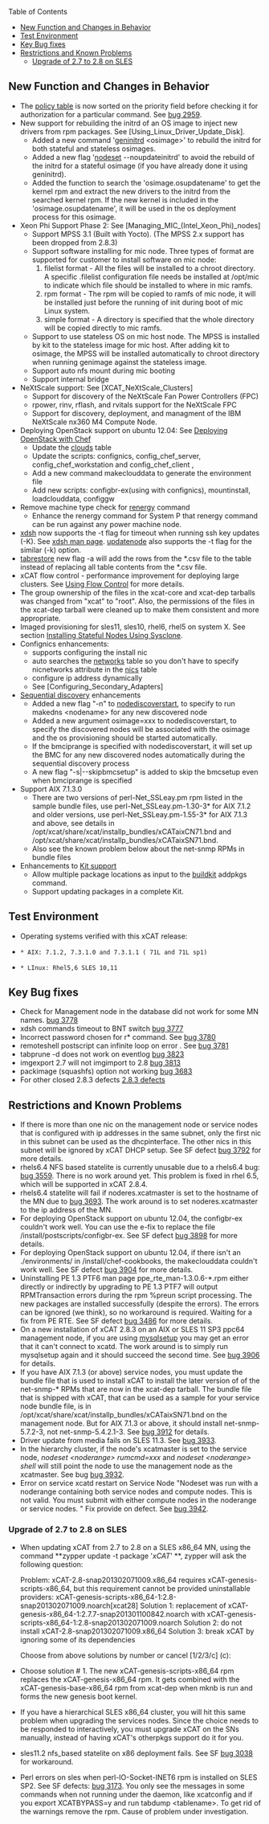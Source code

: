 <!-- START doctoc generated TOC please keep comment here to allow auto update -->
<!-- DON'T EDIT THIS SECTION, INSTEAD RE-RUN doctoc TO UPDATE -->
Table of Contents

- [New Function and Changes in Behavior](#new-function-and-changes-in-behavior)
- [Test Environment](#test-environment)
- [Key Bug fixes](#key-bug-fixes)
- [Restrictions and Known Problems](#restrictions-and-known-problems)
  - [Upgrade of 2.7 to 2.8 on SLES](#upgrade-of-27-to-28-on-sles)

<!-- END doctoc generated TOC please keep comment here to allow auto update -->


## New Function and Changes in Behavior

  * The [policy table](http://xcat.sourceforge.net/man7/policy.7.html) is now sorted on the priority field before checking it for authorization for a particular command. See [bug 2959](https://sourceforge.net/p/xcat/bugs/2959/). 
  * New support for rebuilding the initrd of an OS image to inject new drivers from rpm packages. See [Using_Linux_Driver_Update_Disk]. 
    * Added a new command '[geninitrd](http://xcat.sourceforge.net/man1/geninitrd.1.html) &lt;osimage&gt;' to rebuild the initrd for both stateful and stateless osimages. 
    * Added a new flag '[nodeset](http://xcat.sourceforge.net/man8/nodeset.8.html) \--noupdateinitrd' to avoid the rebuild of the initrd for a stateful osimage (if you have already done it using geninitrd). 
    * Added the function to search the 'osimage.osupdatename' to get the kernel rpm and extract the new drivers to the initrd from the searched kernel rpm. If the new kernel is included in the 'osimage.osupdatename', it will be used in the os deployment process for this osimage. 
  * Xeon Phi Support Phase 2: See [Managing_MIC_(Intel_Xeon_Phi)_nodes] 
    * Support MPSS 3.1 (Built with Yocto). (The MPSS 2.x support has been dropped from 2.8.3) 
    * Support software installing for mic node. Three types of format are supported for customer to install software on mic node: 
      1. filelist format - All the files will be installed to a chroot directory. A specific .filelist configuration file needs be installed at /opt/mic to indicate which file should be installed to where in mic ramfs. 
      2. rpm format - The rpm will be copied to ramfs of mic node, it will be installed just before the running of init during boot of mic Linux system. 
      3. simple format - A directory is specified that the whole directory will be copied directly to mic ramfs. 
    * Support to use stateless OS on mic host node. The MPSS is installed by kit to the stateless image for mic host. After adding kit to osimage, the MPSS will be installed automatically to chroot directory when running genimage against the stateless image. 
    * Support auto nfs mount during mic booting 
    * Support internal bridge 
  * NeXtScale support: See [XCAT_NeXtScale_Clusters] 
    * Support for discovery of the NeXtScale Fan Power Controllers (FPC) 
    * rpower, rinv, rflash, and rvitals support for the NeXtScale FPC 
    * Support for discovery, deployment, and managment of the IBM NeXtScale nx360 M4 Compute Node. 
  * Deploying OpenStack support on ubuntu 12.04: See [Deploying OpenStack with Chef](https://sourceforge.net/apps/mediawiki/xcat/index.php?title=Deploying_OpenStack#Deploying_OpenStack_with_Chef)
    * Update the [clouds](http://xcat.sourceforge.net/man5/clouds.5.html) table 
    * Update the scripts: confignics, config_chef_server, config_chef_workstation and config_chef_client , 
    * Add a new command makeclouddata to generate the environment file 
    * Add new scripts: configbr-ex(using with confignics), mountinstall, loadclouddata, configgw 
  * Remove machine type check for [renergy](http://xcat.sourceforge.net/man1/renergy.1.html) command 
    * Enhance the renergy command for System P that renergy command can be run against any power machine node. 
  * [xdsh](http://xcat.sourceforge.net/man1/xdsh.1.html) now supports the -t flag for timeout when running ssh key updates (-K). See [xdsh man page](http://xcat.sourceforge.net/man1/xdsh.1.html). [updatenode](http://xcat.sourceforge.net/man1/updatenode.1.html) also supports the -t flag for the similar (-k) option. 
  * [tabrestore](http://xcat.sourceforge.net/man8/tabrestore.8.html) new flag -a will add the rows from the *.csv file to the table instead of replacing all table contents from the *.csv file. 
  * xCAT flow control - performance improvement for deploying large clusters. See [Using Flow Control](Hints_and_Tips_for_Large_Scale_Clusters#Using_Flow_Control) for more details. 
  * The group ownership of the files in the xcat-core and xcat-dep tarballs was changed from "xcat" to "root". Also, the permissions of the files in the xcat-dep tarball were cleaned up to make them consistent and more appropriate. 
  * Imaged provisioning for sles11, sles10, rhel6, rhel5 on system X. See section [Installing Stateful Nodes Using Sysclone](XCAT_iDataPlex_Cluster_Quick_Start#Option_2:_Installing_Stateful_Nodes_Using_Sysclone). 
  * Confignics enhancements: 
    * supports configuring the install nic 
    * auto searches the [networks](http://xcat.sourceforge.net/man5/networks.5.html) table so you don't have to specify nicnetworks attribute in the [nics](http://xcat.sourceforge.net/man5/nics.5.html) table 
    * configure ip address dynamically 
    * See [Configuring_Secondary_Adapters] 
  * [Sequential discovery](XCAT_iDataPlex_Cluster_Quick_Start#Option_1:_Sequential_Discovery) enhancements 
    * Added a new flag "-n" to [nodediscoverstart](http://xcat.sourceforge.net/man1/nodediscoverstart.1.html), to specify to run makedns &lt;nodename&gt; for any new discovered node 
    * Added a new argument osimage=xxx to nodediscoverstart, to specify the discovered nodes will be associated with the osimage and the os provisioning should be started automatically. 
    * If the bmciprange is specified with nodediscoverstart, it will set up the BMC for any new discovered nodes automatically during the sequential discovery process 
    * A new flag "-s|--skipbmcsetup" is added to skip the bmcsetup even when bmciprange is specified 
  * Support AIX 7.1.3.0 
    * There are two versions of perl-Net_SSLeay.pm rpm listed in the sample bundle files, use perl-Net_SSLeay.pm-1.30-3* for AIX 7.1.2 and older versions, use perl-Net_SSLeay.pm-1.55-3* for AIX 7.1.3 and above, see details in /opt/xcat/share/xcat/installp_bundles/xCATaixCN71.bnd and /opt/xcat/share/xcat/installp_bundles/xCATaixSN71.bnd. 
    * Also see the known problem below about the net-snmp RPMs in bundle files 
  * Enhancements to [Kit support](Using_Software_Kits_in_OS_Images) 
    * Allow multiple package locations as input to the [buildkit](http://xcat.sourceforge.net/man1/buildkit.1.html) addpkgs command. 
    * Support updating packages in a complete Kit. 

## Test Environment

  * Operating systems verified with this xCAT release: 
  *     * AIX: 7.1.2, 7.3.1.0 and 7.3.1.1 ( 71L and 71L sp1) 
  *     * LInux: Rhel5,6 SLES 10,11 

## Key Bug fixes

  * Check for Management node in the database did not work for some MN names. [bug 3778](https://sourceforge.net/p/xcat/bugs/3778/)
  * xdsh commands timeout to BNT switch [bug 3777](https://sourceforge.net/p/xcat/bugs/3777/)
  * Incorrect password chosen for r* command. See [bug 3780](https://sourceforge.net/p/xcat/bugs/3780/)
  * remoteshell postscript can infinite loop on error . See [bug 3781](https://sourceforge.net/p/xcat/bugs/3781/)
  * tabprune -d does not work on eventlog [bug 3823](https://sourceforge.net/p/xcat/bugs/3823/)
  * imgexport 2.7 will not imgimport to 2.8 [bug 3813](https://sourceforge.net/p/xcat/bugs/3813/)
  * packimage (squashfs) option not working [bug 3683](https://sourceforge.net/p/xcat/bugs/3683/)
  * For other closed 2.8.3 defects [2.8.3 defects](https://sourceforge.net/p/xcat/bugs/search/?q=_milestone%3A2.8.3&limit=250/)

## Restrictions and Known Problems

  * If there is more than one nic on the management node or service nodes that is configured with ip addresses in the same subnet, only the first nic in this subnet can be used as the dhcpinterface. The other nics in this subnet will be ignored by xCAT DHCP setup. See SF defect [bug 3792](https://sourceforge.net/p/xcat/bugs/3792/) for more details. 
  * rhels6.4 NFS based statelite is currently unusable due to a rhels6.4 bug: [bug 3559](https://sourceforge.net/p/xcat/bugs/3559/). There is no work around yet. This problem is fixed in rhel 6.5, which will be supported in xCAT 2.8.4. 
  * rhels6.4 statelite will fail if noderes.xcatmaster is set to the hostname of the MN due to [bug 3693](https://sourceforge.net/p/xcat/bugs/3693/). The work around is to set noderes.xcatmaster to the ip address of the MN. 
  * For deploying OpenStack support on ubuntu 12.04, the configbr-ex couldn't work well. You can use the e-fix to replace the file /install/postscripts/configbr-ex. See SF defect [bug 3898](https://sourceforge.net/p/xcat/bugs/3898/) for more details. 
  * For deploying OpenStack support on ubuntu 12.04, if there isn't an ./environments/ in /install/chef-cookbooks, the makeclouddata couldn't work well. See SF defect [bug 3904](https://sourceforge.net/p/xcat/bugs/3904/) for more details. 
  * Uninstalling PE 1.3 PTF6 man page ppe_rte_man-1.3.0.6-*.rpm either directly or indirectly by upgrading to PE 1.3 PTF7 will output RPMTransaction errors during the rpm %preun script processing. The new packages are installed successfully (despite the errors). The errors can be ignored (we think), so no workaround is required. Waiting for a fix from PE RTE. See SF defect [bug 3486](https://sourceforge.net/p/xcat/bugs/3486/) for more details. 
  * On a new installation of xCAT 2.8.3 on an AIX or SLES 11 SP3 ppc64 management node, if you are using [mysqlsetup](http://xcat.sourceforge.net/man1/mysqlsetup.1.html) you may get an error that it can't connect to xcatd. The work around is to simply run mysqlsetup again and it should succeed the second time. See [bug 3906](http://sourceforge.net/p/xcat/bugs/3906/) for details. 
  * If you have AIX 7.1.3 (or above) service nodes, you must update the bundle file that is used to install xCAT to install the later version of of the net-snmp-* RPMs that are now in the xcat-dep tarball. The bundle file that is shipped with xCAT, that can be used as a sample for your service node bundle file, is in /opt/xcat/share/xcat/installp_bundles/xCATaixSN71.bnd on the management node. But for AIX 7.1.3 or above, it should install net-snmp-5.7.2-3, not net-snmp-5.4.2.1-3. See [bug 3912](https://sourceforge.net/p/xcat/bugs/3912/) for details. 
  * Driver update from media fails on SLES 11.3. See [bug 3933](https://sourceforge.net/p/xcat/bugs/3933/). 
  * In the hierarchy cluster, if the node's xcatmaster is set to the service node, _nodeset &lt;noderange&gt; rumcmd=xxx_ and _nodeset &lt;noderange&gt; shell_ will still point the node to use the management node as the xcatmaster. See bug [bug 3932](https://sourceforge.net/p/xcat/bugs/3932/). 
  * Error on service xcatd restart on Service Node "Nodeset was run with a noderange containing both service nodes and compute nodes. This is not valid. You must submit with either compute nodes in the noderange or service nodes. " Fix provide on defect. See [bug 3942](https://sourceforge.net/p/xcat/bugs/3932/). 

### Upgrade of 2.7 to 2.8 on SLES

  * When updating xCAT from 2.7 to 2.8 on a SLES x86_64 MN, using the command **zypper update -t package '*xCAT*' **, zypper will ask the following question: 
    
    
    Problem: xCAT-2.8-snap201302071009.x86_64 requires xCAT-genesis-scripts-x86_64, but this requirement cannot be provided
      uninstallable providers: xCAT-genesis-scripts-x86_64-1:2.8-snap201302071009.noarch[xcat28]
     Solution 1: replacement of xCAT-genesis-x86_64-1:2.7.7-snap201301100842.noarch with xCAT-genesis-scripts-x86_64-1:2.8-snap201302071009.noarch
     Solution 2: do not install xCAT-2.8-snap201302071009.x86_64
     Solution 3: break xCAT by ignoring some of its dependencies
    
    Choose from above solutions by number or cancel [1/2/3/c] (c):
    

    

  * Choose solution # 1. The new xCAT-genesis-scripts-x86_64 rpm replaces the xCAT-genesis-x86_64 rpm. It gets combined with the xCAT-genesis-base-x86_64 rpm from xcat-dep when mknb is run and forms the new genesis boot kernel. 
  * If you have a hierarchical SLES x86_64 cluster, you will hit this same problem when upgrading the services nodes. Since the choice needs to be responded to interactively, you must upgrade xCAT on the SNs manually, instead of having xCAT's otherpkgs support do it for you. 

  * sles11.2 nfs_based statelite on x86 deployment fails. See SF [bug 3038](https://sourceforge.net/p/xcat/bugs/3038/) for workaround. 
  * Perl errors on sles when perl-IO-Socket-INET6 rpm is installed on SLES SP2. See SF defects: [bug 3173](https://sourceforge.net/p/xcat/bugs/3173/). You only see the messages in some commands when not running under the daemon, like xcatconfig and if you export XCATBYPASS=y and run tabdump &lt;tablename&gt;. To get rid of the warnings remove the rpm. Cause of problem under investigation. 
